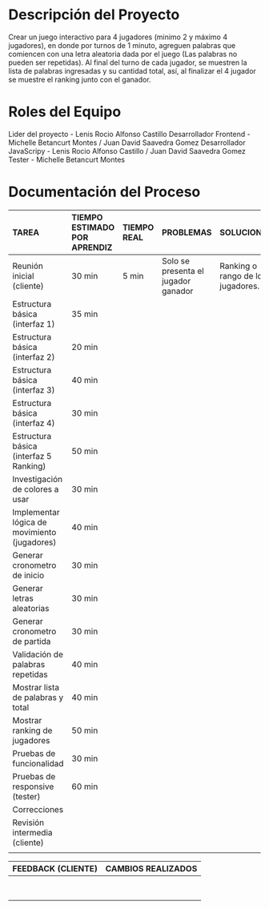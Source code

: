 # Descripción del Proyecto

Crear un juego interactivo para 4 jugadores (minimo 2 y máximo 4 jugadores), en donde por turnos de 1 minuto, agreguen palabras que comiencen con una letra aleatoria dada por el juego (Las palabras no pueden ser repetidas). Al final del turno de cada jugador, se muestren la lista de palabras ingresadas y su cantidad total, así, al finalizar el 4 jugador se muestre el ranking junto con el ganador.

# Roles del Equipo

Lider del proyecto - Lenis Rocio Alfonso Castillo
Desarrollador Frontend - Michelle Betancurt Montes / Juan David Saavedra Gomez
Desarrollador JavaScripy - Lenis Rocio Alfonso Castillo / Juan David Saavedra Gomez
Tester - Michelle Betancurt Montes

# Documentación del Proceso

| TAREA                                        | TIEMPO ESTIMADO POR APRENDIZ | TIEMPO REAL | PROBLEMAS                           | SOLUCIONES                        |
| :------------------------------------------- | :--------------------------- | :---------- | :---------------------------------- | :-------------------------------- |
| Reunión inicial (cliente)                    | 30 min                       | 5 min       | Solo se presenta el jugador ganador | Ranking o rango de los jugadores. |
| Estructura básica (interfaz 1)               | 35 min                       |             |                                     |                                   |
| Estructura básica (interfaz 2)               | 20 min                       |             |                                     |                                   |
| Estructura básica (interfaz 3)               | 40 min                       |             |                                     |                                   |
| Estructura básica (interfaz 4)               | 30 min                       |             |                                     |                                   |
| Estructura básica (interfaz 5 Ranking)       | 50 min                       |             |                                     |                                   |
| Investigación de colores a usar              | 30 min                       |             |                                     |                                   |
| Implementar lógica de movimiento (jugadores) | 40 min                       |             |                                     |                                   |
| Generar cronometro de inicio                 | 30 min                       |             |                                     |                                   |
| Generar letras aleatorias                    | 30 min                       |             |                                     |                                   |
| Generar cronometro de partida                | 30 min                       |             |                                     |                                   |
| Validación de palabras repetidas             | 40 min                       |             |                                     |                                   |
| Mostrar lista de palabras y total            | 40 min                       |             |                                     |                                   |
| Mostrar ranking de jugadores                 | 50 min                       |             |                                     |                                   |
| Pruebas de funcionalidad                     | 30 min                       |             |                                     |                                   |
| Pruebas de responsive (tester)               | 60 min                       |             |                                     |                                   |
| Correcciones                                 |                              |             |                                     |                                   |
| Revisión intermedia (cliente)                |                              |             |                                     |                                   |
|                                              |                              |             |                                     |                                   

| FEEDBACK (CLIENTE) | CAMBIOS REALIZADOS |
| :----------------- | :----------------- |
|                    |                    |
|                    |                    |
|                    |                    |
|                    |                    |
|                    |                    |
|                    |                    |
|                    |                    |
|                    |                    |
